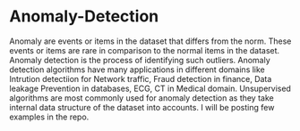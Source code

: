 # Anomaly-Detection

Anomaly are events or items in the dataset that differs from the norm. These events or items are rare in comparison to the normal items in the dataset. Anomaly detection is the process of identifying such outliers. Anomaly detection algorithms have many applications in different domains like Intrution detectiion for Network traffic, Fraud detection in finance, Data leakage Prevention in databases, ECG, CT in Medical domain. Unsupervised algorithms are most commonly used for anomaly detection as they take internal data structure of the dataset into accounts. I will be posting few examples in the repo.
